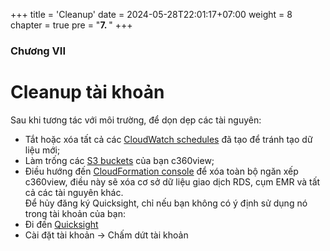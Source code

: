 +++
title = 'Cleanup'
date = 2024-05-28T22:01:17+07:00
weight = 8
chapter = true
pre = "<b>7. </b>"
+++

### Chương VII

# Cleanup tài khoản

Sau khi tương tác với môi trường, để dọn dẹp các tài nguyên:  
+ Tắt hoặc xóa tất cả các [CloudWatch schedules](https://us-west-2.console.aws.amazon.com/cloudwatch/home?region=us-west-2#cw:dashboard=Home) đã tạo để tránh tạo dữ liệu mới;
+ Làm trống các [S3 buckets](https://s3.console.aws.amazon.com/s3/home?region=us-west-2)  của bạn c360view;
+ Điều hướng đến [CloudFormation console](https://us-west-2.console.aws.amazon.com/cloudformation/home?region=us-west-2) để xóa toàn bộ ngăn xếp c360view, điều này sẽ xóa cơ sở dữ liệu giao dịch RDS, cụm EMR và tất cả các tài nguyên khác.  
Để hủy đăng ký Quicksight, chỉ nếu bạn không có ý định sử dụng nó trong tài khoản của bạn:  
+ Đi đến [Quicksight](https://us-east-1.quicksight.aws.amazon.com/sn/admin)
+ Cài đặt tài khoản -> Chấm dứt tài khoản